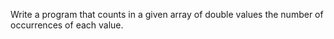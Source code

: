 Write a program that counts in a given array of double values the number of occurrences of each value.
